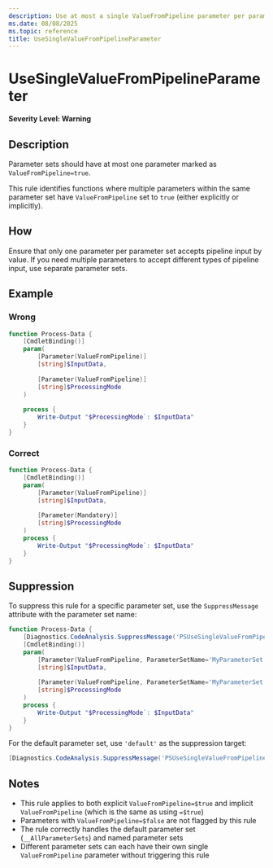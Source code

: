 ```yaml
---
description: Use at most a single ValueFromPipeline parameter per parameter set.
ms.date: 08/08/2025
ms.topic: reference
title: UseSingleValueFromPipelineParameter
---
```

# UseSingleValueFromPipelineParameter

**Severity Level: Warning**

## Description

Parameter sets should have at most one parameter marked as 
`ValueFromPipeline=true`.

This rule identifies functions where multiple parameters within the same
parameter set have `ValueFromPipeline` set to `true` (either explicitly or
implicitly).

## How

Ensure that only one parameter per parameter set accepts pipeline input by
value. If you need multiple parameters to accept different types of pipeline
input, use separate parameter sets.

## Example

### Wrong

```powershell
function Process-Data {
    [CmdletBinding()]
    param(
        [Parameter(ValueFromPipeline)]
        [string]$InputData,
        
        [Parameter(ValueFromPipeline)]
        [string]$ProcessingMode
    )
    
    process {
        Write-Output "$ProcessingMode`: $InputData"
    }
}
```


### Correct

```powershell
function Process-Data {
    [CmdletBinding()]
    param(
        [Parameter(ValueFromPipeline)]
        [string]$InputData,
        
        [Parameter(Mandatory)]
        [string]$ProcessingMode
    )
    process {
        Write-Output "$ProcessingMode`: $InputData"
    }
}
```
## Suppression

To suppress this rule for a specific parameter set, use the `SuppressMessage`
attribute with the parameter set name:

```powershell
function Process-Data {
    [Diagnostics.CodeAnalysis.SuppressMessage('PSUseSingleValueFromPipelineParameter', 'MyParameterSet')]
    [CmdletBinding()]
    param(
        [Parameter(ValueFromPipeline, ParameterSetName='MyParameterSet')]
        [string]$InputData,
        
        [Parameter(ValueFromPipeline, ParameterSetName='MyParameterSet')]
        [string]$ProcessingMode
    )
    process {
        Write-Output "$ProcessingMode`: $InputData"
    }
}
```

For the default parameter set, use `'default'` as the suppression target:

```powershell
[Diagnostics.CodeAnalysis.SuppressMessage('PSUseSingleValueFromPipelineParameter', 'default')]
```

## Notes

- This rule applies to both explicit `ValueFromPipeline=$true` and implicit 
  `ValueFromPipeline` (which is the same as using  `=$true`)
- Parameters with `ValueFromPipeline=$false` are not flagged by this rule
- The rule correctly handles the default parameter set (`__AllParameterSets`)
  and named parameter sets
- Different parameter sets can each have their own single `ValueFromPipeline`
  parameter without triggering this rule
